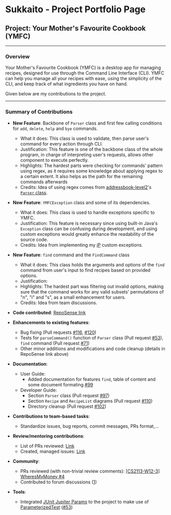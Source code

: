 # Sukkaito - Project Portfolio Page

## Project: Your Mother's Favourite Cookbook (YMFC)

------------------------
### Overview
Your Mother's Favourite Cookbook (YMFC) is a desktop app for managing recipes, designed for use through the
Command Line Interface (CLI). YMFC can help you manage all your recipes with ease, using the simplicity of the CLI, and
keep track of what ingredients you have on hand.

Given below are my contributions to the project.

---------
### Summary of Contributions

* **New Feature**: Backbone of `Parser` class and first few calling conditions for `add`, `delete`, `help` and `bye` commands.
    * What it does: This class is used to validate, then parse user's command for every action through CLI.
    * Justification: This feature is one of the backbone class of the whole program, in charge of interpreting user's requests, allows other component to execute perfectly.
    * Highlights: The hardest parts were checking for commands' pattern using regex, as it requires some knowledge about applying regex to a certain extent. It also helps as the path for the remaining commands afterwards
    * Credits: Idea of using regex comes from [addressbook-level2](https://github.com/se-edu/addressbook-level2)'s [`Parser` class](https://github.com/se-edu/addressbook-level2/blob/master/src/seedu/addressbook/parser/Parser.java).

* **New Feature**: `YMFCException` class and some of its dependencies.
    * What it does: This class is used to handle exceptions specific to YMFC.
    * Justification: This feature is necessary since using built-in Java's `Exception` class can be confusing during development, and using custom exceptions would greatly enhance the readability of the source code.
    * Credits: Idea from implementing my [iP](https://github.com/Sukkaito/ip) custom exceptions.

* **New Feature**: `find` command and the `FindCommand` class
    * What it does: This class holds the arguments and options of the `find` command from user's input to find recipes based on provided options.
    * Justification: 
    * Highlights: The hardest part was filtering out invalid options, making sure that the command works for any valid subsets' permutations of "n", "i" and "s", as a small enhancement for users.
    * Credits: Idea from team discussions.

* **Code contributed**: [RepoSense link](https://nus-cs2113-ay2425s1.github.io/tp-dashboard/?search=&sort=groupTitle&sortWithin=title&timeframe=commit&mergegroup=&groupSelect=groupByRepos&breakdown=true&checkedFileTypes=docs~functional-code~test-code~other&since=2024-09-20&tabOpen=true&tabType=authorship&tabAuthor=Sukkaito&tabRepo=AY2425S1-CS2113-W13-1%2Ftp%5Bmaster%5D&authorshipIsMergeGroup=false&authorshipFileTypes=docs~functional-code~test-code~other&authorshipIsBinaryFileTypeChecked=false&authorshipIsIgnoredFilesChecked=false)

* **Enhancements to existing features**:
    * Bug fixing (Pull requests [\#116](https://github.com/AY2425S1-CS2113-W13-1/tp/pull/116), [\#120](https://github.com/AY2425S1-CS2113-W13-1/tp/pull/120))
    * Tests for `parseCommand()` function of `Parser` class (Pull request [\#53](https://github.com/AY2425S1-CS2113-W13-1/tp/pull/53)), `find` command (Pull request [\#71](https://github.com/AY2425S1-CS2113-W13-1/tp/pull/71))
    * Other minor additions and modifications and code cleanup (details in RepoSense link above)

* **Documentation**:
    * User Guide:
        * Added documentation for features `find`, table of content and some document formating [\#99](https://github.com/AY2425S1-CS2113-W13-1/tp/pull/99)
    * Developer Guide:
        * Section `Parser` class (Pull request [\#97](https://github.com/AY2425S1-CS2113-W13-1/tp/pull/97))
        * Section `Recipe` and `RecipeList` diagrams (Pull request [\#110](https://github.com/AY2425S1-CS2113-W13-1/tp/pull/110))
        * Directory cleanup (Pull request [\#102](https://github.com/AY2425S1-CS2113-W13-1/tp/pull/102))

* **Contributions to team-based tasks**:
    * Standardize issues, bug reports, commit messages, PRs format,...

* **Review/mentoring contributions**: 
    * List of PRs reviewed: [Link](https://github.com/AY2425S1-CS2113-W13-1/tp/pulls?q=is%3Apr+is%3Aclosed+reviewed-by%3Asukkaito)
    * Created, managed issues: [Link](https://github.com/AY2425S1-CS2113-W13-1/tp/issues?q=is%3Aissue+involves%3Asukkaito+is%3Aclosed)

* **Community**:
    * PRs reviewed (with non-trivial review comments): [[CS2113-W12-3] WheresMyMoney \#4](https://github.com/nus-cs2113-AY2425S1/tp/pull/4#pullrequestreview-2403656932)
    * Contributed to forum discussions ([1](https://github.com/nus-cs2113-AY2425S1/forum/issues/3#issuecomment-2306188636))

* **Tools**:
    * Integrated [JUnit Jupiter Params](https://mvnrepository.com/artifact/org.junit.jupiter/junit-jupiter-params) to the project to make use of [ParameterizedTest](https://junit.org/junit5/docs/current/api/org.junit.jupiter.params/org/junit/jupiter/params/ParameterizedTest.html) ([\#53](https://github.com/AY2425S1-CS2113-W13-1/tp/pull/53))
